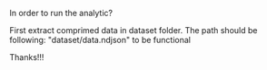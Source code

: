 In order to run the analytic?


First extract comprimed data in dataset folder.
The path should be following: "dataset/data.ndjson" to be functional

Thanks!!!
